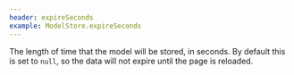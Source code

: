 ```yaml
---
header: expireSeconds
example: ModelStore.expireSeconds
---
```


The length of time that the model will be stored, in seconds.  By default this is set to `null`, so the data will not expire until the page is reloaded.
